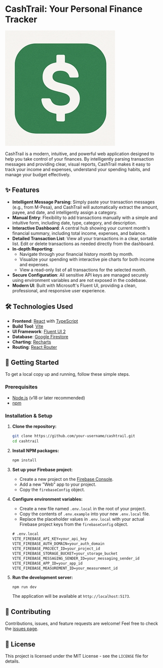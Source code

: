 # CashTrail: Your Personal Finance Tracker

![CashTrail Screenshot](public/cashtrail.jpeg)

CashTrail is a modern, intuitive, and powerful web application designed to help you take control of your finances. By intelligently parsing transaction messages and providing clear, visual reports, CashTrail makes it easy to track your income and expenses, understand your spending habits, and manage your budget effectively.

## ✨ Features

-   **Intelligent Message Parsing**: Simply paste your transaction messages (e.g., from M-Pesa), and CashTrail will automatically extract the amount, payee, and date, and intelligently assign a category.
-   **Manual Entry**: Flexibility to add transactions manually with a simple and intuitive form, including date, type, category, and description.
-   **Interactive Dashboard**: A central hub showing your current month's financial summary, including total income, expenses, and balance.
-   **Detailed Transaction List**: View all your transactions in a clear, sortable list. Edit or delete transactions as needed directly from the dashboard.
-   **In-depth Reporting**:
    -   Navigate through your financial history month by month.
    -   Visualize your spending with interactive pie charts for both income and expenses.
    -   View a read-only list of all transactions for the selected month.
-   **Secure Configuration**: All sensitive API keys are managed securely using environment variables and are not exposed in the codebase.
-   **Modern UI**: Built with Microsoft's Fluent UI, providing a clean, professional, and responsive user experience.

## 🛠️ Technologies Used

-   **Frontend**: [React](https://react.dev/) with [TypeScript](https://www.typescriptlang.org/)
-   **Build Tool**: [Vite](https://vitejs.dev/)
-   **UI Framework**: [Fluent UI 2](https://fluentui.microsoft.com/components/web/v9)
-   **Database**: [Google Firestore](https://firebase.google.com/docs/firestore)
-   **Charting**: [Recharts](https://recharts.org/)
-   **Routing**: [React Router](https://reactrouter.com/)

## 🚀 Getting Started

To get a local copy up and running, follow these simple steps.

### Prerequisites

-   [Node.js](https://nodejs.org/) (v18 or later recommended)
-   [npm](https://www.npmjs.com/)

### Installation & Setup

1.  **Clone the repository:**
    ```sh
    git clone https://github.com/your-username/cashtrail.git
    cd cashtrail
    ```

2.  **Install NPM packages:**
    ```sh
    npm install
    ```

3.  **Set up your Firebase project:**
    -   Create a new project on the [Firebase Console](https://console.firebase.google.com/).
    -   Add a new "Web" app to your project.
    -   Copy the `firebaseConfig` object.

4.  **Configure environment variables:**
    -   Create a new file named `.env.local` in the root of your project.
    -   Copy the contents of `.env.example` into your new `.env.local` file.
    -   Replace the placeholder values in `.env.local` with your actual Firebase project keys from the `firebaseConfig` object.

    ```env
    # .env.local
    VITE_FIREBASE_API_KEY=your_api_key
    VITE_FIREBASE_AUTH_DOMAIN=your_auth_domain
    VITE_FIREBASE_PROJECT_ID=your_project_id
    VITE_FIREBASE_STORAGE_BUCKET=your_storage_bucket
    VITE_FIREBASE_MESSAGING_SENDER_ID=your_messaging_sender_id
    VITE_FIREBASE_APP_ID=your_app_id
    VITE_FIREBASE_MEASUREMENT_ID=your_measurement_id
    ```

5.  **Run the development server:**
    ```sh
    npm run dev
    ```

    The application will be available at `http://localhost:5173`.

## 🤝 Contributing

Contributions, issues, and feature requests are welcome! Feel free to check the [issues page](https://github.com/your-username/cashtrail/issues).

## 📄 License

This project is licensed under the MIT License - see the `LICENSE` file for details.

